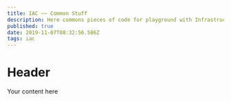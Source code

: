 ```yaml
---
title: IAC ~~ Common Stuff
description: Here commons pieces of code for playground with Infrastructure As Code
published: true
date: 2019-11-07T08:32:56.586Z
tags: iac
---
```


# Header
Your content here